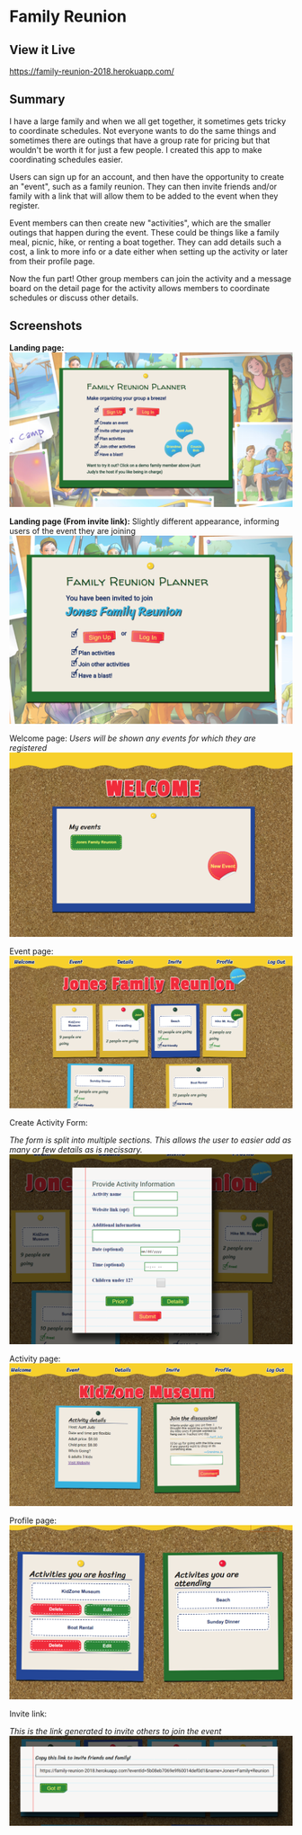 # Family Reunion

## View it Live
https://family-reunion-2018.herokuapp.com/

## Summary
I have a large family and when we all get together, it sometimes gets tricky to coordinate schedules. Not everyone wants to do the same things and sometimes there are outings that have a group rate for pricing but that wouldn't be worth it for just a few people. I created this app to make coordinating schedules easier.

Users can sign up for an account, and then have the opportunity to create an "event", such as a family reunion. They can then invite friends and/or family with a link that will allow them to be added to the event when they register. 

Event members can then create new "activities", which are the smaller outings that happen during the event. These could be things like a family meal, picnic, hike, or renting a boat together. They can add details such a cost, a link to more info or a date either when setting up the activity or later from their profile page. 

Now the fun part! Other group members can join the activity and a message board on the detail page for the activity allows members to coordinate schedules or discuss other details.

## Screenshots

**Landing page:**
![Landing page](/public/images/screenshots/landing-page.PNG)

**Landing page (From invite link):**
Slightly different appearance, informing users of the event they are joining
![Landing page](public/images/screenshots/invite-landing-page.PNG)

Welcome page:
*Users will be shown any events for which they are registered*
![Welcome page](public/images/screenshots/welcome-page.PNG)

Event page:
![Event page](public/images/screenshots/event-page.PNG)

Create Activity Form:

*The form is split into multiple sections. This allows the user to easier add as many or few details as is necissary.*
![Activity form](public/images/screenshots/new-activity.PNG)

Activity page:
![Activity page](public/images/screenshots/activity-page.PNG)

Profile page:
![Profile page](public/images/screenshots/profile-page.PNG)

Invite link:

*This is the link generated to invite others to join the event*
![Invite link](public/images/screenshots/invite-link.PNG)